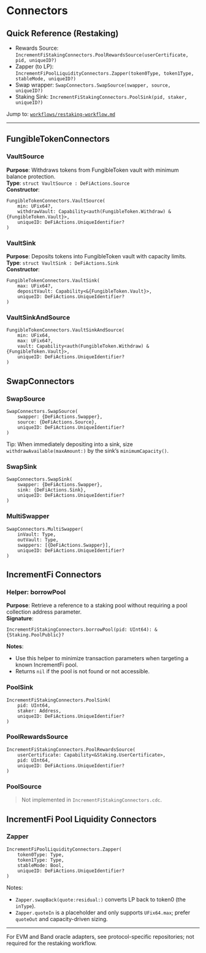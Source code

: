 # Connectors

## Quick Reference (Restaking)
- Rewards Source: `IncrementFiStakingConnectors.PoolRewardsSource(userCertificate, pid, uniqueID?)`
- Zapper (to LP): `IncrementFiPoolLiquidityConnectors.Zapper(token0Type, token1Type, stableMode, uniqueID?)`
- Swap wrapper: `SwapConnectors.SwapSource(swapper, source, uniqueID?)`
- Staking Sink: `IncrementFiStakingConnectors.PoolSink(pid, staker, uniqueID?)`

Jump to: [`workflows/restaking-workflow.md`](./workflows/restaking-workflow.md)

---

## FungibleTokenConnectors

### VaultSource
**Purpose**: Withdraws tokens from FungibleToken vault with minimum balance protection.  
**Type**: `struct VaultSource : DeFiActions.Source`  
**Constructor**:
```cadence
FungibleTokenConnectors.VaultSource(
    min: UFix64?,
    withdrawVault: Capability<auth(FungibleToken.Withdraw) &{FungibleToken.Vault}>,
    uniqueID: DeFiActions.UniqueIdentifier?
)
```

### VaultSink
**Purpose**: Deposits tokens into FungibleToken vault with capacity limits.  
**Type**: `struct VaultSink : DeFiActions.Sink`  
**Constructor**:
```cadence
FungibleTokenConnectors.VaultSink(
    max: UFix64?,
    depositVault: Capability<&{FungibleToken.Vault}>,
    uniqueID: DeFiActions.UniqueIdentifier?
)
```

### VaultSinkAndSource
```cadence
FungibleTokenConnectors.VaultSinkAndSource(
    min: UFix64,
    max: UFix64?,
    vault: Capability<auth(FungibleToken.Withdraw) &{FungibleToken.Vault}>,
    uniqueID: DeFiActions.UniqueIdentifier?
)
```

## SwapConnectors

### SwapSource
```cadence
SwapConnectors.SwapSource(
    swapper: {DeFiActions.Swapper},
    source: {DeFiActions.Source},
    uniqueID: DeFiActions.UniqueIdentifier?
)
```
Tip: When immediately depositing into a sink, size `withdrawAvailable(maxAmount:)` by the sink’s `minimumCapacity()`.

### SwapSink
```cadence
SwapConnectors.SwapSink(
    swapper: {DeFiActions.Swapper},
    sink: {DeFiActions.Sink},
    uniqueID: DeFiActions.UniqueIdentifier?
)
```

### MultiSwapper
```cadence
SwapConnectors.MultiSwapper(
    inVault: Type,
    outVault: Type,
    swappers: [{DeFiActions.Swapper}],
    uniqueID: DeFiActions.UniqueIdentifier?
)
```

## IncrementFi Connectors

### Helper: borrowPool
**Purpose**: Retrieve a reference to a staking pool without requiring a pool collection address parameter.  
**Signature**:
```cadence
IncrementFiStakingConnectors.borrowPool(pid: UInt64): &{Staking.PoolPublic}?
```
**Notes**:
- Use this helper to minimize transaction parameters when targeting a known IncrementFi pool.
- Returns `nil` if the pool is not found or not accessible.

### PoolSink
```cadence
IncrementFiStakingConnectors.PoolSink(
    pid: UInt64,
    staker: Address,
    uniqueID: DeFiActions.UniqueIdentifier?
)
```

### PoolRewardsSource
```cadence
IncrementFiStakingConnectors.PoolRewardsSource(
    userCertificate: Capability<&Staking.UserCertificate>,
    pid: UInt64,
    uniqueID: DeFiActions.UniqueIdentifier?
)
```

### PoolSource
> Not implemented in `IncrementFiStakingConnectors.cdc`.

## IncrementFi Pool Liquidity Connectors

### Zapper
```cadence
IncrementFiPoolLiquidityConnectors.Zapper(
    token0Type: Type,
    token1Type: Type,
    stableMode: Bool,
    uniqueID: DeFiActions.UniqueIdentifier?
)
```
Notes:
- `Zapper.swapBack(quote:residual:)` converts LP back to token0 (the `inType`).
- `Zapper.quoteIn` is a placeholder and only supports `UFix64.max`; prefer `quoteOut` and capacity-driven sizing.

---

For EVM and Band oracle adapters, see protocol-specific repositories; not required for the restaking workflow.
